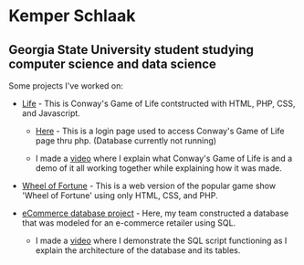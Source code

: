 # Kemper Schlaak
## Georgia State University student studying computer science and data science

Some projects I've worked on:



- [Life](life/life.html) - This is Conway's Game of Life contstructed with HTML, PHP, CSS, and Javascript. 

  - [Here](life/login.php)  - This is a login page used to access Conway's Game of Life page thru php. (Database currently not running)

  - I made a [video](https://www.youtube.com/watch?v=6erkLc7cwDs&t=16s) where I explain what Conway's Game of Life is and a demo of it all working together while explaining how it was made.

- [Wheel of Fortune]() - This is a web version of the popular game show 'Wheel of Fortune' using only HTML, CSS, and PHP.

- [eCommerce database project]() - Here, my team constructed a database that was modeled for an e-commerce retailer using SQL.

  - I made a [video]() where I demonstrate the SQL script functioning as I explain the architecture of the database and its tables.
